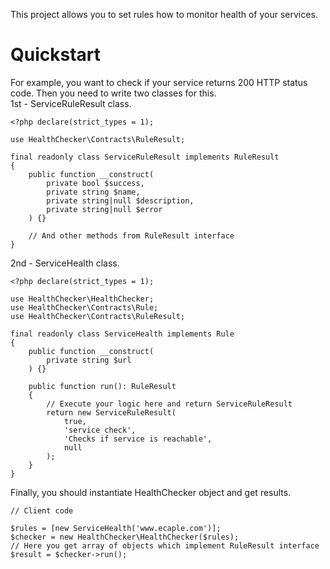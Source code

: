 This project allows you to set rules how to monitor health of your services.
# Quickstart
For example, you want to check if your service returns 200 HTTP status code.
Then you need to write two classes for this.  
1st - ServiceRuleResult class.
```
<?php declare(strict_types = 1);

use HealthChecker\Contracts\RuleResult;

final readonly class ServiceRuleResult implements RuleResult
{
    public function __construct(
        private bool $success,
        private string $name,
        private string|null $description,
        private string|null $error
    ) {}
    
    // And other methods from RuleResult interface
}
```

2nd - ServiceHealth class.
```
<?php declare(strict_types = 1);

use HealthChecker\HealthChecker;
use HealthChecker\Contracts\Rule;
use HealthChecker\Contracts\RuleResult;

final readonly class ServiceHealth implements Rule
{
    public function __construct(
        private string $url 
    ) {}
    
    public function run(): RuleResult
    {
        // Execute your logic here and return ServiceRuleResult
        return new ServiceRuleResult(
            true,
            'service check',
            'Checks if service is reachable',
            null
        );
    }
}
```
Finally, you should instantiate HealthChecker object and get results.
```
// Client code

$rules = [new ServiceHealth('www.ecaple.com')];
$checker = new HealthChecker\HealthChecker($rules);
// Here you get array of objects which implement RuleResult interface
$result = $checker->run();
```